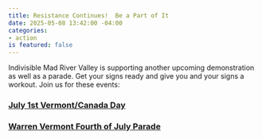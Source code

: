 ```yaml
---
title: Resistance Continues!  Be a Part of It
date: 2025-05-08 13:42:00 -04:00
categories:
- action
is featured: false
---
```


Indivisible Mad River Valley is supporting another upcoming demonstration as well as a parade.  Get your signs ready and give you and your signs a workout.  Join us for these events:

### [July 1st Vermont/Canada Day](https://vermontcando.org/)

### [Warren Vermont Fourth of July Parade](https://madrivervalley.com/4th/#:~:text=For%202025%2C%20the%2075th-parade%20%2876th%20year%20but%20we,starts%20at%2010%20AM%20on%20July%204%2C%202025.)